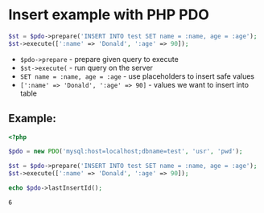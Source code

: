 # Insert example with PHP PDO

```php
$st = $pdo->prepare('INSERT INTO test SET name = :name, age = :age');
$st->execute([':name' => 'Donald', ':age' => 90]); 
```

- `$pdo->prepare` - prepare given query to execute
- `$st->execute(` - run query on the server
- `SET name = :name, age = :age` - use placeholders to insert safe values
- `[':name' => 'Donald', ':age' => 90]` - values we want to insert into table

## Example: 
```php
<?php

$pdo = new PDO('mysql:host=localhost;dbname=test', 'usr', 'pwd');

$st = $pdo->prepare('INSERT INTO test SET name = :name, age = :age');
$st->execute([':name' => 'Donald', ':age' => 90]);

echo $pdo->lastInsertId();
```
```
6
```


